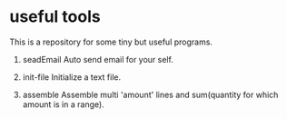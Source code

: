 # useful tools
This is a repository for some tiny but useful programs.
1. seadEmail
Auto send email for your self.

2. init-file
Initialize a text file.

3. assemble 
Assemble multi 'amount' lines and sum(quantity for which amount is in a range).
